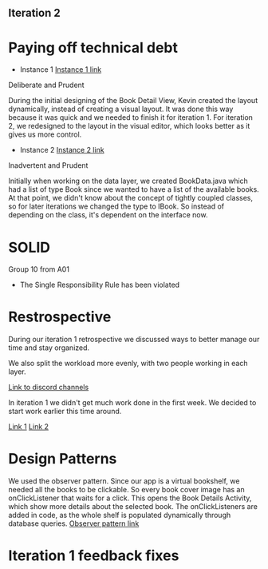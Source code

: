 ## Iteration 2

# Paying off technical debt
- Instance 1 
    [Instance 1 link](https://code.cs.umanitoba.ca/3350-winter-2021-a03/winter-2021-a03-group-10/-/commit/7b88ac76c7efee55e2a6fcf814fcb7d745c87504)
    
Deliberate and Prudent

During the initial designing of the Book Detail View, Kevin created the layout dynamically, instead of creating a visual layout. 
It was done this way because it was quick and we needed to finish it for iteration 1.
For iteration 2, we redesigned to the layout in the visual editor, which looks better as it gives us more control.
- Instance 2
    [Instance 2 link](https://code.cs.umanitoba.ca/3350-winter-2021-a03/winter-2021-a03-group-10/-/commit/5b27de18e1731c6d933b148d74fef99551bb03e2#b68cd193f074d0c92aa985ee1dc258134dbadcf6_50_55)
    
Inadvertent and Prudent

Initially when working on the data layer, we created BookData.java which had a list of type Book since we wanted to have a list of the available books.
At that point, we didn't know about the concept of tightly coupled classes, so for later iterations we changed the type to IBook.
So instead of depending on the class, it's dependent on the interface now.


# SOLID 
Group 10 from A01
-   The Single Responsibility Rule has been violated 



# Restrospective 

During our iteration 1 retrospective we discussed ways to better manage our time and stay organized.

We also split the workload more evenly, with two people working in each layer.

[Link to discord channels](/docs/Capture_4_.JPG)

In iteration 1 we didn't get much work done in the first week. We decided to start work earlier this time around.

[Link 1](https://code.cs.umanitoba.ca/3350-winter-2021-a03/winter-2021-a03-group-10/-/blob/master/docs/Capture_5_.JPG)
[Link 2](https://code.cs.umanitoba.ca/3350-winter-2021-a03/winter-2021-a03-group-10/-/blob/master/docs/Capture_6_.JPG)




# Design Patterns 

We used the observer pattern. Since our app is a virtual bookshelf, we needed all the books to be clickable. So every book cover image has an onClickListener that waits for a click.
This opens the Book Details Activity, which show more details about the selected book. The onClickListeners are added in code, as the whole shelf is populated dynamically through database queries.
[Observer pattern link](https://code.cs.umanitoba.ca/3350-winter-2021-a03/winter-2021-a03-group-10/-/blob/Daniel/app/src/main/java/com/comp3350_group10/bookstore/business/UI_Handler/TrendingPageFunctions.java#L99)


# Iteration 1 feedback fixes 